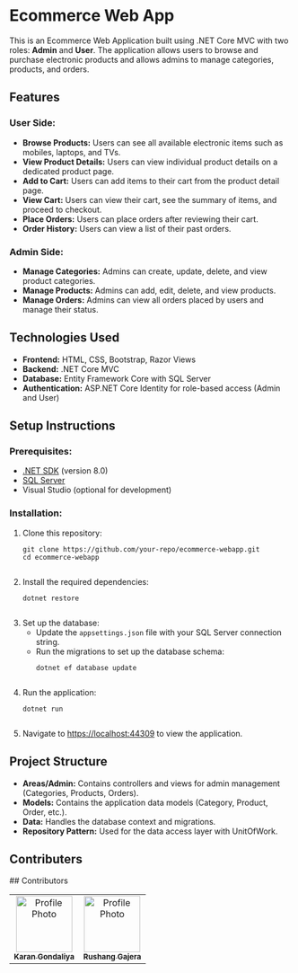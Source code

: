 <h1>Ecommerce Web App</h1>

<p>This is an Ecommerce Web Application built using .NET Core MVC with two roles: <strong>Admin</strong> and <strong>User</strong>. The application allows users to browse and purchase electronic products and allows admins to manage categories, products, and orders.</p>

<h2>Features</h2>

<h3>User Side:</h3>
    <ul>
        <li><strong>Browse Products:</strong> Users can see all available electronic items such as mobiles, laptops, and TVs.</li>
        <li><strong>View Product Details:</strong> Users can view individual product details on a dedicated product page.</li>
        <li><strong>Add to Cart:</strong> Users can add items to their cart from the product detail page.</li>
        <li><strong>View Cart:</strong> Users can view their cart, see the summary of items, and proceed to checkout.</li>
        <li><strong>Place Orders:</strong> Users can place orders after reviewing their cart.</li>
        <li><strong>Order History:</strong> Users can view a list of their past orders.</li>
    </ul>

  <h3>Admin Side:</h3>
  <ul>
      <li><strong>Manage Categories:</strong> Admins can create, update, delete, and view product categories.</li>
      <li><strong>Manage Products:</strong> Admins can add, edit, delete, and view products.</li>
      <li><strong>Manage Orders:</strong> Admins can view all orders placed by users and manage their status.</li>
  </ul>

  <h2>Technologies Used</h2>
  <ul>
      <li><strong>Frontend:</strong> HTML, CSS, Bootstrap, Razor Views</li>
      <li><strong>Backend:</strong> .NET Core MVC</li>
      <li><strong>Database:</strong> Entity Framework Core with SQL Server</li>
      <li><strong>Authentication:</strong> ASP.NET Core Identity for role-based access (Admin and User)</li>
  </ul>

  <h2>Setup Instructions</h2>

  <h3>Prerequisites:</h3>
  <ul>
      <li><a href="https://dotnet.microsoft.com/download" target="_blank">.NET SDK</a> (version 8.0)</li>
      <li><a href="https://www.microsoft.com/en-us/sql-server/sql-server-downloads" target="_blank">SQL Server</a></li>
      <li>Visual Studio (optional for development)</li>
  </ul>

  <h3>Installation:</h3>
  <ol>
      <li>Clone this repository:
          <pre><code>git clone https://github.com/your-repo/ecommerce-webapp.git
cd ecommerce-webapp
            </code></pre>
        </li>
        <li>Install the required dependencies:
            <pre><code>dotnet restore
            </code></pre>
        </li>
        <li>Set up the database:
            <ul>
                <li>Update the <code>appsettings.json</code> file with your SQL Server connection string.</li>
                <li>Run the migrations to set up the database schema:
                    <pre><code>dotnet ef database update
                    </code></pre>
                </li>
            </ul>
        </li>
        <li>Run the application:
            <pre><code>dotnet run
            </code></pre>
        </li>
        <li>Navigate to <a href="https://localhost:44309" target="_blank">https://localhost:44309</a> to view the application.</li>
    </ol>

  <h2>Project Structure</h2>
  <ul>
      <li><strong>Areas/Admin:</strong> Contains controllers and views for admin management (Categories, Products, Orders).</li>
      <li><strong>Models:</strong> Contains the application data models (Category, Product, Order, etc.).</li>
      <li><strong>Data:</strong> Handles the database context and migrations.</li>
      <li><strong>Repository Pattern:</strong> Used for the data access layer with UnitOfWork.</li>
  </ul>

  <h2>Contributers</h2>
 ## Contributors

<table>
  <tr>
    <td align="center">
      <a href="https://github.com/karangondaliya">
        <img src="https://github.com/karangondaliya.png" width="100px;" alt="Profile Photo"/><br />
        <sub><b>Karan Gondaliya</b></sub>
      </a>
    </td>
    <td align="center">
      <a href="https://github.com/RushangG">
        <img src="https://github.com/RushangG.png" width="100px;" alt="Profile Photo"/><br />
        <sub><b>Rushang Gajera</b></sub>
      </a>
    </td>
    <!-- Add more contributors here -->
  </tr>
</table>


</body>
</html>
